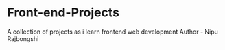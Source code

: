 # Front-end-Projects
A collection of projects as i learn frontend web development
Author - Nipu Rajbongshi
